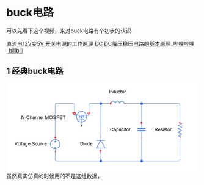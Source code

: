 # buck电路

可以先看下这个视频，来对buck电路有个初步的认识

[直流电12V变5V 开关电源的工作原理 DC DC降压稳压电路的基本原理_哔哩哔哩_bilibili](https://www.bilibili.com/video/BV1644y1q74w/?spm_id_from=333.788.recommend_more_video.0&vd_source=5fc6351cf113dfef6abb9b02ed12c9b7)

## 1 经典buck电路

<img src="assets/image-20241008114615173.png" alt="image-20241008114615173" style="zoom:67%;float:left" />

虽然真实仿真的时候用的不是这组数据，
